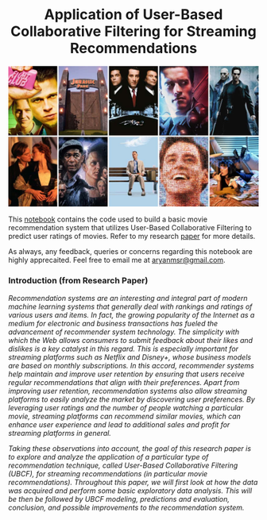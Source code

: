 <h1 align="center">
  Application of User-Based Collaborative Filtering for Streaming Recommendations
</h1>

<div align="center">
  <img alt="Cover" src="https://github.com/aryanmsr/Movie_Recommender/blob/main/cover.jpeg" />
</div>

This [notebook](https://github.com/aryanmsr/Movie_Recommender/blob/main/movie_recommendation_system.Rmd) contains the code used to build a basic movie recommendation 
system that utilizes User-Based Collaborative Filtering to predict user ratings of movies. Refer to my research [paper](https://github.com/aryanmsr/Movie_Recommender/blob/main/am5696_Application_of_User_Based_Collaborative_Filtering_for_Streaming_Recommendations.pdf)
for more details.

As always, any feedback, queries or concerns regarding this notebook are highly apprecaited. Feel free to email me at aryanmsr@gmail.com.

### Introduction (from Research Paper)

*Recommendation systems are an interesting and integral part of modern machine learning
systems that generally deal with rankings and ratings of various users and items. In fact, the
growing popularity of the Internet as a medium for electronic and business transactions has fueled
the advancement of recommender system technology. The simplicity with which the Web allows
consumers to submit feedback about their likes and dislikes is a key catalyst in this regard. This is
especially important for streaming platforms such as Netflix and Disney+, whose business models
are based on monthly subscriptions. In this accord, recommender systems help maintain and
improve user retention by ensuring that users receive regular recommendations that align with
their preferences. Apart from improving user retention, recommendation systems also allow
streaming platforms to easily analyze the market by discovering user preferences. By leveraging
user ratings and the number of people watching a particular movie, streaming platforms can
recommend similar movies, which can enhance user experience and lead to additional sales and
profit for streaming platforms in general.*

*Taking these observations into account, the goal of this research paper is to explore and analyze
the application of a particular type of recommendation technique, called User-Based
Collaborative Filtering (UBCF), for streaming recommendations (in particular movie
recommendations). Throughout this paper, we will first look at how the data was acquired and
perform some basic exploratory data analysis. This will be then be followed by UBCF modeling,
predictions and evaluation, conclusion, and possible improvements to the recommendation
system.*
